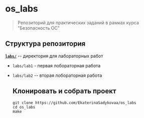 # os_labs
> Репозиторий для практических заданий в рамках курса "Безопасность ОС"

## Структура репозитория
<ins>**`labs/`**</ins> -- директория для лабораторных работ 
* `labs/lab1` - первая лобораторная работа
* `labs/lab2` -- вторая лобораторная работа

  ## Клонировать и собрать проект
  ```
  git clone https://github.com/EkaterinaSadykovaa/os_labs
  cd os_labs
  make
  ```
